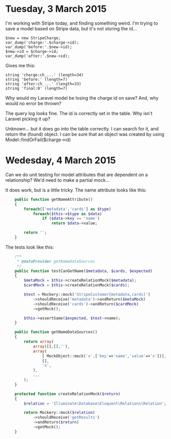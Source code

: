 Tuesday, 3 March 2015
=====================
I'm working with Stripe today, and finding something weird. I'm trying to save a model based on Stripe data, but it's not storing the id...

    $new = new StripeCharge;
    var_dump('charge:'.$charge->id);
    var_dump('before:'.$new->id);
    $new->id = $charge->id;
    var_dump('after:'.$new->id);

Gives me this:

    string 'charge:ch_...' (length=34)
    string 'before:' (length=7)
    string 'after:ch_...' (length=33)
    string 'final:0' (length=7)

Why would my Laravel model be losing the charge id on save? And, why would no error be thrown?

The query log looks fine. The id is correctly set in the table. Why isn't Laravel picking it up?

Unknown... but it does go into the table correctly. I can search for it, and return the (found) object. I can be sure that an object was created by using Model::findOrFail($charge->id)


Wedesday, 4 March 2015
=======================
Can we do unit testing for model attributes that are dependent on a relationship? We'd need to make a partial mock...

It does work, but is a little tricky. The name attribute looks like this:

```php
    public function getNameAttribute()
    {
        foreach(['metadata','cards'] as $type)
            foreach($this->$type as $data)
                if ($data->key == 'name')
                    return $data->value;

        return '';
    }
```

The tests look like this:

```php
    /**
     * @dataProvider getNameDataSources
     */
    public function testCanGetName($metadata, $cards, $expected)
    {
        $metaMock = $this->createRelationMock($metadata);
        $cardMock = $this->createRelationMock($cards);

        $test = Mockery::mock('StripeCustomer[metadata,cards]')
            ->shouldReceive('metadata')->andReturn($metaMock)
            ->shouldReceive('cards')->andReturn($cardMock)
            ->getMock();

        $this->assertSame($expected, $test->name);
    }

    public function getNameDataSources()
    {
        return array(
            array([],[],''),
            array(
                [ MockObject::mock('x',['key'=>'name','value'=>'x'])],
                [],
                'x',
            ),
            ...
        );
    }

    protected function createRelationMock($return)
    {
        $relation = 'Illuminate\Database\Eloquent\Relations\Relation';

        return Mockery::mock($relation)
            ->shouldReceive('getResults')
            ->andReturn($return)
            ->getMock();
    }
```

